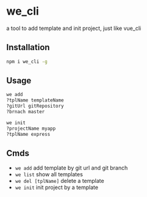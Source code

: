 # we_cli

a tool to add template and init project, just like vue_cli

## Installation
```bash
npm i we_cli -g
```

## Usage
```bash
we add
?tplName templateName
?gitUrl gitRepository
?brnach master

we init
?projectName myapp
?tplName express
```

## Cmds
- `we add` add template by git url and git branch
- `we list` show all templates
- `we del [tplName]`  delete a template
- `we init` init project by a template

